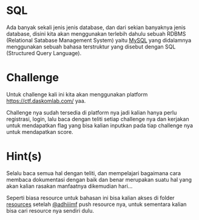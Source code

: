# SQL

Ada banyak sekali jenis jenis database, dan dari sekian banyaknya jenis database, disini kita akan menggunakan terlebih dahulu sebuah RDBMS (Relational Satabase Management System) yaitu [MySQL](https://www.mysql.com) yang didalamnya menggunakan sebuah bahasa terstruktur yang disebut dengan SQL (Structured Query Language).

# Challenge

Untuk challenge kali ini kita akan menggunakan platform https://ctf.daskomlab.com/ yaa.

Challenge nya sudah tersedia di platform nya jadi kalian hanya perlu registrasi, login, lalu baca dengan teliti setiap challenge nya dan kerjakan untuk mendapatkan flag yang bisa kalian inputkan pada tiap challenge nya untuk mendapatkan score.

# Hint(s)

Selalu baca semua hal dengan teliti, dan mempelajari bagaimana cara membaca dokumentasi dengan baik dan benar merupakan suatu hal yang akan kalian rasakan manfaatnya dikemudian hari...

Seperti biasa resource untuk bahasan ini bisa kalian akses di folder [resources](https://github.com/Daskom-Lab/2021-Academy/tree/main/resources) setelah [@adhiiimf](https://github.com/adhiiimf) push resource nya, untuk sementara kalian bisa cari resource nya sendiri dulu.